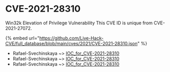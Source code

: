 # CVE-2021-28310

Win32k Elevation of Privilege Vulnerability This CVE ID is unique from CVE-2021-27072.

{% embed url="https://github.com/Live-Hack-CVE/full_database/blob/main/cves/2021/CVE-2021-28310.json" %}


* Rafael-Svechinskaya ~> [IOC_for_CVE-2021-28310](https://www.alice-snow.ru/2021/database/cve-2021-28310/ioc_for_cve-2021-28310-rafael-svechinskaya)
* Rafael-Svechinskaya ~> [IOC_for_CVE-2021-28310](https://www.alice-snow.ru/2021/database/cve-2021-28310/ioc_for_cve-2021-28310-rafael-svechinskaya)
* Rafael-Svechinskaya ~> [IOC_for_CVE-2021-28310](https://www.alice-snow.ru/2021/database/cve-2021-28310/ioc_for_cve-2021-28310-rafael-svechinskaya)